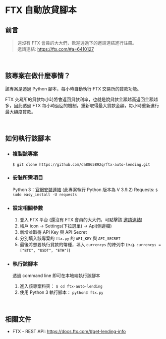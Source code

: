 # FTX 自動放貸腳本

## 前言

> 還沒有 FTX 會員的大大們，歡迎透過下的邀請連結進行註冊。<br>
> 邀請連結: https://ftx.com/#a=6410127

<br>

## 該專案在做什麼事情？

該專案是透過 Python 腳本，每小時自動執行 FTX 交易所的貸款功能。

FTX 交易所的貸款每小時將會返回貸款利率，也就是說貸款金額越高返回金額越多，因此透過 FTX 每小時返回的機制，重新取得最大貸款金額，每小時重新進行最大額度貸款。

<br>

## 如何執行該腳本

- ### 複製該專案

  `$ git clone https://github.com/da8865892q/ftx-auto-lending.git`

- ### 安裝所需項目

  Python 3：[官網安裝連結](https://www.python.org/downloads/) (此專案執行 Python 版本為 V 3.9.2)
  Requests: `$ sudo easy_install -U requests`

- ### 設定相關參數

  1. 登入 FTX 平台 (還沒有 FTX 會員的大大們，可點擊該 [邀請連結](https://ftx.com/#a=6410127))
  2. 帳戶 icon → Settings(下拉選單) → Api(側邊欄)
  3. 新增並取得 API Key 與 API Secret
  4. 分別填入該專案的 `ftx.py` 的 `API_KEY` 與 `API_SECRET`
  5. 最後將想要執行貸款的幣種，填入 `currencys` 的陣列中
     (e.g. `currencys = ["BTC", "USDT", "ETH"]`)

- ### 執行該腳本

  透過 command line 即可在本地端執行該腳本

  1. 進入該專案料夾： `$ cd ftx-auto-lending`
  2. 使用 Python 3 執行腳本： `python3 ftx.py`

<br>

## 相關文件

- FTX - REST API: https://docs.ftx.com/#get-lending-info
